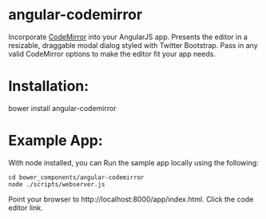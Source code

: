 angular-codemirror
==================

Incorporate [CodeMirror](http://www.codemirror.net) into your AngularJS app. Presents the editor in a resizable, draggable modal dialog styled with Twitter Bootstrap. Pass in any valid CodeMirror options to make the editor fit your app needs.

Installation:
=============
bower install angular-codemirror

Example App:
============
With node installed, you can Run the sample app locally using the following:

    cd bower_components/angular-codemirror
    node ./scripts/webserver.js

Point your browser to http://localhost:8000/app/index.html. Click the code editor link.

